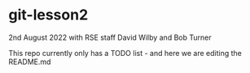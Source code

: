 # git-lesson2

2nd August 2022 with RSE staff David Wilby and Bob Turner

This repo currently only has a TODO list - and here we are editing the README.md
